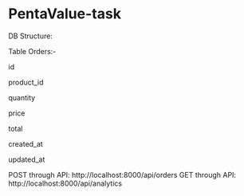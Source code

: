 # PentaValue-task

DB Structure:

Table Orders:-

  id
  
  product_id
  
  quantity
  
  price
  
  total
  
  created_at
  
  updated_at



POST through API: http://localhost:8000/api/orders
GET through API: http://localhost:8000/api/analytics
